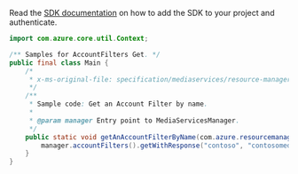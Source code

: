 Read the [SDK documentation](https://github.com/Azure/azure-sdk-for-java/blob/azure-resourcemanager-mediaservices_1.1.0-beta.3/sdk/mediaservices/azure-resourcemanager-mediaservices/README.md) on how to add the SDK to your project and authenticate.

```java
import com.azure.core.util.Context;

/** Samples for AccountFilters Get. */
public final class Main {
    /*
     * x-ms-original-file: specification/mediaservices/resource-manager/Microsoft.Media/stable/2021-11-01/examples/accountFilters-get-by-name.json
     */
    /**
     * Sample code: Get an Account Filter by name.
     *
     * @param manager Entry point to MediaServicesManager.
     */
    public static void getAnAccountFilterByName(com.azure.resourcemanager.mediaservices.MediaServicesManager manager) {
        manager.accountFilters().getWithResponse("contoso", "contosomedia", "accountFilterWithTrack", Context.NONE);
    }
}
```
